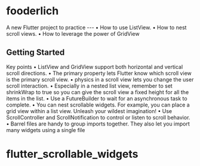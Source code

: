 # fooderlich

A new Flutter project to practice ---
• How to use ListView.
• How to nest scroll views.
• How to leverage the power of GridView

## Getting Started

Key points
• ListView and GridView support both horizontal and vertical scroll directions.
• The primary property lets Flutter know which scroll view is the primary scroll view.
• physics in a scroll view lets you change the user scroll interaction.
• Especially in a nested list view, remember to set shrinkWrap to true so you can give the scroll view a fixed height for all the items in the list.
• Use a FutureBuilder to wait for an asynchronous task to complete.
• You can nest scrollable widgets. For example, you can place a grid view within a list view. Unleash your wildest imagination!
• Use ScrollController and ScrollNotification to control or listen to scroll behavior.
• Barrel files are handy to group imports together. They also let you import many widgets using a single file
# flutter_scrollable_widgets
